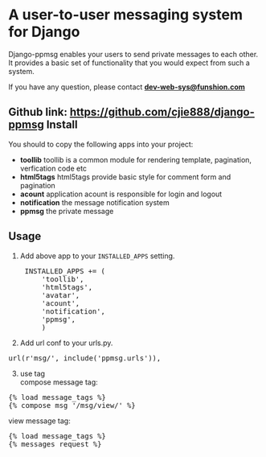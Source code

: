 A user-to-user messaging system for Django
==========================================
Django-ppmsg enables your users to send private messages to each other. 
It provides a basic set of functionality that you would expect from such a system.

If you have any question, please contact **dev-web-sys@funshion.com** 

Github link: <https://github.com/cjie888/django-ppmsg>
Install
-------
You should to copy the following apps into your project:

- **toollib**
   toollib is a common module for rendering template, pagination, verfication code etc 
- **html5tags**
   html5tags provide basic style for comment form and pagination   
- **acount**
   application acount is responsible for login and logout
- **notification**
   the message notification system
- **ppmsg**
   the private message
   
Usage
-----

1. Add  above app to your ``INSTALLED_APPS`` setting.
    <pre> INSTALLED_APPS += (
        'toollib',
        'html5tags',
        'avatar',
        'acount',
        'notification',
        'ppmsg',
        )</pre>
2. Add url conf to your urls.py.
<pre>
url(r'msg/', include('ppmsg.urls')),
</pre>

3. use tag <br/>
compose message tag:
<pre>
{% load message_tags %}
{% compose_msg '/msg/view/' %}
</pre>
view message tag:
<pre>
{% load message_tags %}
{% messages request %}
</pre>